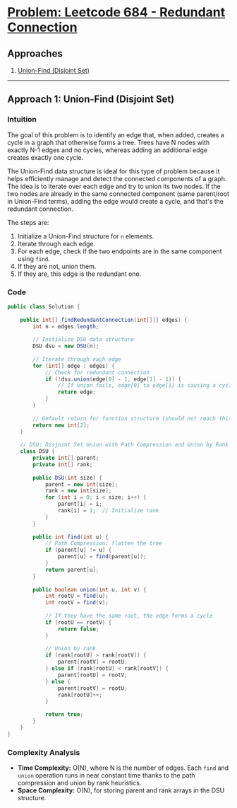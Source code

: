 # [Problem: Leetcode 684 - Redundant Connection](https://leetcode.com/problems/redundant-connection/)

## Approaches

1. [Union-Find (Disjoint Set)](#union-find-disjoint-set)

---

## Approach 1: Union-Find (Disjoint Set)

### Intuition
The goal of this problem is to identify an edge that, when added, creates a cycle in a graph that otherwise forms a tree. Trees have N nodes with exactly N-1 edges and no cycles, whereas adding an additional edge creates exactly one cycle.

The Union-Find data structure is ideal for this type of problem because it helps efficiently manage and detect the connected components of a graph. The idea is to iterate over each edge and try to union its two nodes. If the two nodes are already in the same connected component (same parent/root in Union-Find terms), adding the edge would create a cycle, and that's the redundant connection.

The steps are:
1. Initialize a Union-Find structure for `n` elements.
2. Iterate through each edge.
3. For each edge, check if the two endpoints are in the same component using `find`.
4. If they are not, union them.
5. If they are, this edge is the redundant one.

### Code

```java
public class Solution {
    
    public int[] findRedundantConnection(int[][] edges) {
        int n = edges.length;
        
        // Initialize DSU data structure
        DSU dsu = new DSU(n);
        
        // Iterate through each edge
        for (int[] edge : edges) {
            // Check for redundant connection
            if (!dsu.union(edge[0] - 1, edge[1] - 1)) {
                // If union fails, edge[0] to edge[1] is causing a cycle
                return edge;
            }
        }
        
        // Default return for function structure (should not reach this)
        return new int[2];
    }
    
    // DSU: Disjoint Set Union with Path Compression and Union by Rank
    class DSU {
        private int[] parent;
        private int[] rank;
        
        public DSU(int size) {
            parent = new int[size];
            rank = new int[size];
            for (int i = 0; i < size; i++) {
                parent[i] = i;
                rank[i] = 1;  // Initialize rank
            }
        }
        
        public int find(int u) {
            // Path Compression: flatten the tree
            if (parent[u] != u) {
                parent[u] = find(parent[u]);
            }
            return parent[u];
        }
        
        public boolean union(int u, int v) {
            int rootU = find(u);
            int rootV = find(v);
            
            // If they have the same root, the edge forms a cycle
            if (rootU == rootV) {
                return false;
            }
            
            // Union by rank
            if (rank[rootU] > rank[rootV]) {
                parent[rootV] = rootU;
            } else if (rank[rootU] < rank[rootV]) {
                parent[rootU] = rootV;
            } else {
                parent[rootV] = rootU;
                rank[rootU]++;
            }
            
            return true;
        }
    }
}
```

### Complexity Analysis
- **Time Complexity:** O(N), where N is the number of edges. Each `find` and `union` operation runs in near constant time thanks to the path compression and union by rank heuristics.
- **Space Complexity:** O(N), for storing parent and rank arrays in the DSU structure.

